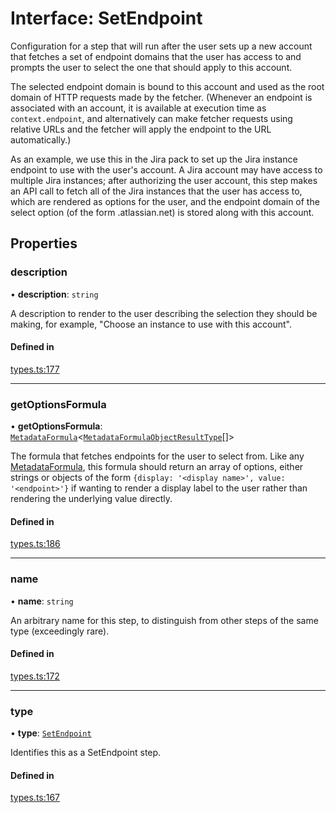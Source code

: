 # Interface: SetEndpoint

Configuration for a step that will run after the user sets up a new account
that fetches a set of endpoint domains that the user has access to and prompts
the user to select the one that should apply to this account.

The selected endpoint domain is bound to this account and used as the root domain
of HTTP requests made by the fetcher. (Whenever an endpoint is associated with
an account, it is available at execution time as `context.endpoint`, and alternatively
can make fetcher requests using relative URLs and the fetcher will apply the endpoint
to the URL automatically.)

As an example, we use this in the Jira pack to set up the Jira instance endpoint
to use with the user's account. A Jira account may have access to multiple
Jira instances; after authorizing the user account, this step makes an API call to
fetch all of the Jira instances that the user has access to, which are rendered as
options for the user, and the endpoint domain of the select option
(of the form <instance>.atlassian.net) is stored along with this account.

## Properties

### description

• **description**: `string`

A description to render to the user describing the selection they should be making,
for example, "Choose an instance to use with this account".

#### Defined in

[types.ts:177](https://github.com/coda/packs-sdk/blob/main/types.ts#L177)

___

### getOptionsFormula

• **getOptionsFormula**: [`MetadataFormula`](../types/MetadataFormula.md)<[`MetadataFormulaObjectResultType`](MetadataFormulaObjectResultType.md)[]\>

The formula that fetches endpoints for the user
to select from. Like any [MetadataFormula](../types/MetadataFormula.md), this formula should return
an array of options, either strings or objects of the form
`{display: '<display name>', value: '<endpoint>'}` if wanting to render a display
label to the user rather than rendering the underlying value directly.

#### Defined in

[types.ts:186](https://github.com/coda/packs-sdk/blob/main/types.ts#L186)

___

### name

• **name**: `string`

An arbitrary name for this step, to distinguish from other steps of the same type
(exceedingly rare).

#### Defined in

[types.ts:172](https://github.com/coda/packs-sdk/blob/main/types.ts#L172)

___

### type

• **type**: [`SetEndpoint`](../enums/PostSetupType.md#setendpoint)

Identifies this as a SetEndpoint step.

#### Defined in

[types.ts:167](https://github.com/coda/packs-sdk/blob/main/types.ts#L167)
